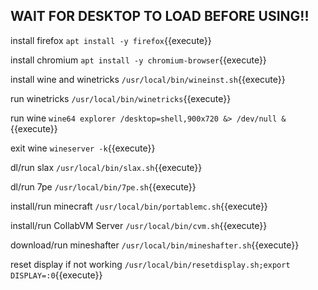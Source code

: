 ## WAIT FOR DESKTOP TO LOAD BEFORE USING!!

install firefox `apt install -y firefox`{{execute}}

install chromium `apt install -y chromium-browser`{{execute}}

install wine and winetricks `/usr/local/bin/wineinst.sh`{{execute}}

run winetricks `/usr/local/bin/winetricks`{{execute}}

run wine `wine64 explorer /desktop=shell,900x720 &> /dev/null &`{{execute}}

exit wine `wineserver -k`{{execute}}

dl/run slax `/usr/local/bin/slax.sh`{{execute}}

dl/run 7pe `/usr/local/bin/7pe.sh`{{execute}}

install/run minecraft `/usr/local/bin/portablemc.sh`{{execute}}

install/run CollabVM Server `/usr/local/bin/cvm.sh`{{execute}}

download/run mineshafter `/usr/local/bin/mineshafter.sh`{{execute}}

reset display if not working `/usr/local/bin/resetdisplay.sh;export DISPLAY=:0`{{execute}}